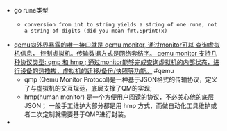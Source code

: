 - go rune类型
	- ```
	  conversion from int to string yields a string of one rune, not a string of digits (did you mean fmt.Sprint(x)
	  ```
- [qemu向外界暴露的唯一接口就是 qemu monitor, 通过monitor可以 查询虚拟机信息， 控制虚拟机。传输数据方式是网络套结字。 qemu monitor 支持几种协议类型: qmp 和 hmp ; 通过monitor能够完成查询虚拟机的内部状态，进行设备的热插拔，虚拟机的迁移/备份/快照等功能。](https://blog.csdn.net/faxiang1230/article/details/108677086) #qemu
	- qmp (Qemu Monitor Protocol)是一种基于JSON格式的传输协议，定义了与虚拟机的交互规范，底层支撑了QM的实现;
	- hmp(human monitor) 是一个方便用户阅读的协议，不必关心他的底层JSON；
	  一般手工维护大部分都是用 hmp 方式，而做自动化工具维护或者二次定制就需要基于QMP进行封装。
-